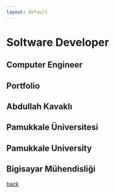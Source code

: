 ```yaml
---
layout: default
---
```


# Soltware Developer
## Computer Engineer
## Portfolio
## Abdullah Kavaklı
## Pamukkale Üniversitesi
## Pamukkale University
## Bigisayar Mühendisliği


[back](./)

